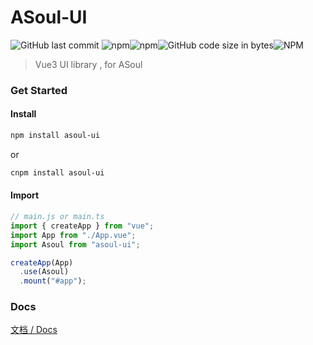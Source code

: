 # ASoul-UI
![GitHub last commit](https://img.shields.io/github/last-commit/CALLMELARE/asoul-ui?style=flat-square)
![npm](https://img.shields.io/npm/v/asoul-ui?style=flat-square)![npm](https://img.shields.io/npm/dm/asoul-ui?style=flat-square)![GitHub code size in bytes](https://img.shields.io/github/languages/code-size/CALLMELARE/asoul-ui?style=flat-square)![NPM](https://img.shields.io/npm/l/asoul-ui?style=flat-square)



> Vue3 UI library , for ASoul

### Get Started

#### Install

```bash
npm install asoul-ui
```

or

```bash
cnpm install asoul-ui
```

#### Import

```js
// main.js or main.ts
import { createApp } from "vue";
import App from "./App.vue";
import Asoul from "asoul-ui";

createApp(App)
  .use(Asoul)
  .mount("#app");
```

### Docs

[文档 / Docs](https://asoul.plus)


